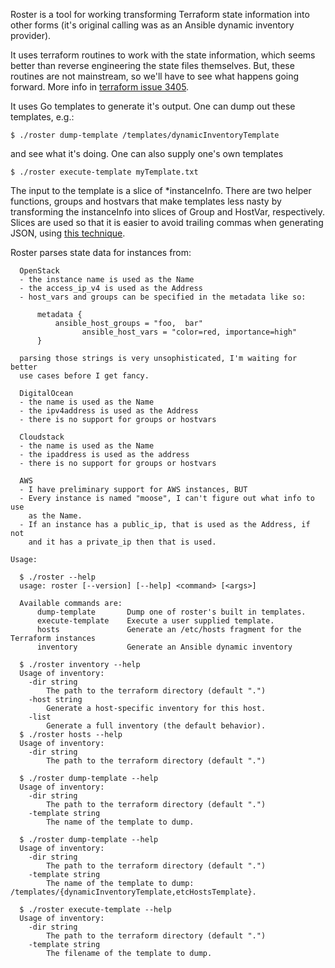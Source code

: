 Roster is a tool for working transforming Terraform state information into
other forms (it's original calling was as an Ansible dynamic inventory
provider).

It uses terraform routines to work with the state information, which seems
better than reverse engineering the state files themselves. But, these
routines are not mainstream, so we'll have to see what happens going
forward. More info in [terraform issue
3405](https://github.com/hashicorp/terraform/issues/3405).

It uses Go templates to generate it's output. One can dump out these
templates, e.g.:

    $ ./roster dump-template /templates/dynamicInventoryTemplate

and see what it's doing. One can also supply one's own templates

    $ ./roster execute-template myTemplate.txt

The input to the template is a slice of *instanceInfo. There are two
helper functions, groups and hostvars that make templates less nasty
by transforming the instanceInfo into slices of Group and HostVar,
respectively. Slices are used so that it is easier to avoid trailing
commas when generating JSON, using [this
technique](http://stackoverflow.com/questions/21305865/golang-separating-items-with-comma-in-template).

Roster parses state data for instances from:

      OpenStack
      - the instance name is used as the Name
      - the access_ip_v4 is used as the Address
      - host_vars and groups can be specified in the metadata like so:

          metadata {
              ansible_host_groups = "foo,  bar"
         			ansible_host_vars = "color=red, importance=high"
          }

      parsing those strings is very unsophisticated, I'm waiting for better
      use cases before I get fancy.

      DigitalOcean
      - the name is used as the Name
      - the ipv4address is used as the Address
      - there is no support for groups or hostvars

      Cloudstack
      - the name is used as the Name
      - the ipaddress is used as the address
      - there is no support for groups or hostvars

      AWS
      - I have preliminary support for AWS instances, BUT
      - Every instance is named "moose", I can't figure out what info to use
        as the Name.
      - If an instance has a public_ip, that is used as the Address, if not
        and it has a private_ip then that is used.

    Usage:

      $ ./roster --help
      usage: roster [--version] [--help] <command> [<args>]

      Available commands are:
          dump-template       Dump one of roster's built in templates.
          execute-template    Execute a user supplied template.
          hosts               Generate an /etc/hosts fragment for the Terraform instances
          inventory           Generate an Ansible dynamic inventory

      $ ./roster inventory --help
      Usage of inventory:
        -dir string
          	The path to the terraform directory (default ".")
        -host string
          	Generate a host-specific inventory for this host.
        -list
          	Generate a full inventory (the default behavior).
      $ ./roster hosts --help
      Usage of inventory:
        -dir string
          	The path to the terraform directory (default ".")

      $ ./roster dump-template --help
      Usage of inventory:
        -dir string
          	The path to the terraform directory (default ".")
        -template string
          	The name of the template to dump.

      $ ./roster dump-template --help
      Usage of inventory:
        -dir string
          	The path to the terraform directory (default ".")
        -template string
          	The name of the template to dump: /templates/{dynamicInventoryTemplate,etcHostsTemplate}.

      $ ./roster execute-template --help
      Usage of inventory:
        -dir string
          	The path to the terraform directory (default ".")
        -template string
          	The filename of the template to dump.
